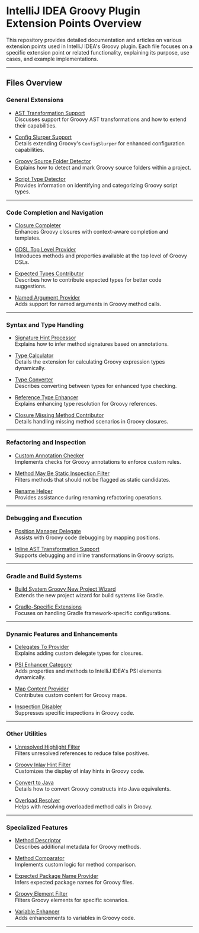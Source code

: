 # IntelliJ IDEA Groovy Plugin Extension Points Overview

This repository provides detailed documentation and articles on various extension points used in IntelliJ IDEA's Groovy plugin. Each file focuses on a specific extension point or related functionality, explaining its purpose, use cases, and example implementations.

---

## Files Overview

### General Extensions
- [AST Transformation Support](./extensionPoints/astTransformationSupport.md)  
  Discusses support for Groovy AST transformations and how to extend their capabilities.

- [Config Slurper Support](./extensionPoints/configSlurperSupport.md)  
  Details extending Groovy's `ConfigSlurper` for enhanced configuration capabilities.

- [Groovy Source Folder Detector](./extensionPoints/groovySourceFolderDetector.md)  
  Explains how to detect and mark Groovy source folders within a project.

- [Script Type Detector](./extensionPoints/scriptTypeDetector.md)  
  Provides information on identifying and categorizing Groovy script types.

---

### Code Completion and Navigation
- [Closure Completer](./extensionPoints/closureCompleter.md)  
  Enhances Groovy closures with context-aware completion and templates.

- [GDSL Top Level Provider](./extensionPoints/gdslTopLevelProvider.md)  
  Introduces methods and properties available at the top level of Groovy DSLs.

- [Expected Types Contributor](./extensionPoints/expectedTypesContributor.md)  
  Describes how to contribute expected types for better code suggestions.

- [Named Argument Provider](./extensionPoints/namedArgumentProvider.md)  
  Adds support for named arguments in Groovy method calls.

---

### Syntax and Type Handling
- [Signature Hint Processor](./extensionPoints/signatureHintProcessor.md)  
  Explains how to infer method signatures based on annotations.

- [Type Calculator](./extensionPoints/typeCalculator.md)  
  Details the extension for calculating Groovy expression types dynamically.

- [Type Converter](./extensionPoints/typeConverter.md)  
  Describes converting between types for enhanced type checking.

- [Reference Type Enhancer](./extensionPoints/referenceTypeEnhancer.md)  
  Explains enhancing type resolution for Groovy references.

- [Closure Missing Method Contributor](./extensionPoints/closureMissingMethodContributor.md)  
  Details handling missing method scenarios in Groovy closures.

---

### Refactoring and Inspection
- [Custom Annotation Checker](./extensionPoints/customAnnotationChecker.md)  
  Implements checks for Groovy annotations to enforce custom rules.

- [Method May Be Static Inspection Filter](./extensionPoints/methodMayBeStaticInspectionFilter.md)  
  Filters methods that should not be flagged as static candidates.

- [Rename Helper](./extensionPoints/renameHelper.md)  
  Provides assistance during renaming refactoring operations.

---

### Debugging and Execution
- [Position Manager Delegate](./extensionPoints/positionManagerDelegate.md)  
  Assists with Groovy code debugging by mapping positions.

- [Inline AST Transformation Support](./extensionPoints/inlineASTTransformationSupport.md)  
  Supports debugging and inline transformations in Groovy scripts.

---

### Gradle and Build Systems
- [Build System Groovy New Project Wizard](./extensionPoints/buildSystemGroovyNewProjectWizard.md)  
  Extends the new project wizard for build systems like Gradle.

- [Gradle-Specific Extensions](./extensionPoints/groovyFrameworkConfigNotification.md)  
  Focuses on handling Gradle framework-specific configurations.

---

### Dynamic Features and Enhancements
- [Delegates To Provider](./extensionPoints/delegatesToProvider.md)  
  Explains adding custom delegate types for closures.

- [PSI Enhancer Category](./extensionPoints/psiEnhancerCategory.md)  
  Adds properties and methods to IntelliJ IDEA's PSI elements dynamically.

- [Map Content Provider](./extensionPoints/mapContentProvider.md)  
  Contributes custom content for Groovy maps.

- [Inspection Disabler](./extensionPoints/inspectionDisabler.md)  
  Suppresses specific inspections in Groovy code.

---

### Other Utilities
- [Unresolved Highlight Filter](./extensionPoints/unresolvedHighlightFilter.md)  
  Filters unresolved references to reduce false positives.

- [Groovy Inlay Hint Filter](./extensionPoints/groovyInlayHintFilter.md)  
  Customizes the display of inlay hints in Groovy code.

- [Convert to Java](./extensionPoints/convertToJava.md)  
  Details how to convert Groovy constructs into Java equivalents.

- [Overload Resolver](./extensionPoints/overloadResolver.md)  
  Helps with resolving overloaded method calls in Groovy.

---

### Specialized Features
- [Method Descriptor](./extensionPoints/methodDescriptor.md)  
  Describes additional metadata for Groovy methods.

- [Method Comparator](./extensionPoints/methodComparator.MD)  
  Implements custom logic for method comparison.

- [Expected Package Name Provider](./extensionPoints/expectedPackageNameProvider.md)  
  Infers expected package names for Groovy files.

- [Groovy Element Filter](./extensionPoints/groovyElementFilter.md)  
  Filters Groovy elements for specific scenarios.

- [Variable Enhancer](./extensionPoints/variableEnhancer.md)  
  Adds enhancements to variables in Groovy code.

---

